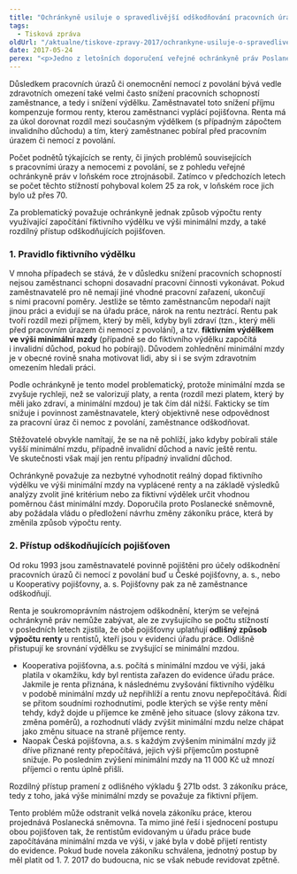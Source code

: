 ```yaml
---
title: "Ochránkyně usiluje o spravedlivější odškodňování pracovních úrazů"
tags:
  - Tisková zpráva
oldUrl: "/aktualne/tiskove-zpravy-2017/ochrankyne-usiluje-o-spravedlivejsi-odskodnovani-pracovnich-urazu"
date: 2017-05-24
perex: "<p>Jedno z letošních doporučení veřejné ochránkyně práv Poslanecké sněmovně směřuje ke zlepšení situace lidí, kteří utrpěli pracovní úraz nebo nemoc z povolání. Ochránkyně usiluje o spravedlivější způsob jejich odškodňování za snížení příjmu kvůli trvalým následkům úrazu či nemoci. Za problematický považuje způsob výpočtu renty se započítáním fiktivního výdělku ve výši minimální mzdy a také rozdílný přístup odškodňujících pojišťoven.</p>"
---
```


<!-- imported from the old website -->

<p>Důsledkem pracovních úrazů či onemocnění nemocí z povolání bývá vedle zdravotních omezení také velmi často snížení pracovních schopností zaměstnance, a tedy i snížení výdělku. Zaměstnavatel toto snížení příjmu kompenzuje formou renty, kterou zaměstnanci vyplácí pojišťovna. Renta má za úkol dorovnat rozdíl mezi současným výdělkem (s případným zápočtem invalidního důchodu) a tím, který zaměstnanec pobíral před pracovním úrazem či nemocí z povolání.</p> <p>Počet podnětů týkajících se renty, či jiných problémů souvisejících s pracovními úrazy a nemocemi z povolání, se z pohledu veřejné ochránkyně práv v loňském roce ztrojnásobil. Zatímco v předchozích letech se počet těchto stížností pohyboval kolem 25 za rok, v loňském roce jich bylo už přes 70.  </p> <p>Za problematický považuje ochránkyně jednak způsob výpočtu renty využívající započítání fiktivního výdělku ve výši minimální mzdy, a také rozdílný přístup odškodňujících pojišťoven.</p> <h3>1. Pravidlo fiktivního výdělku</h3> <p>V mnoha případech se stává, že v důsledku snížení pracovních schopností nejsou zaměstnanci schopni dosavadní pracovní činnosti vykonávat. Pokud zaměstnavatelé pro ně nemají jiné vhodné pracovní zařazení, ukončují s nimi pracovní poměry. Jestliže se těmto zaměstnancům nepodaří najít jinou práci a evidují se na úřadu práce, nárok na rentu neztrácí. Rentu pak tvoří rozdíl mezi příjmem, který by měli, kdyby byli zdraví (tzn., který měli před pracovním úrazem či nemocí z povolání), a tzv. <b>fiktivním výdělkem ve výši minimální mzdy</b> (případně se do fiktivního výdělku započítá i invalidní důchod, pokud ho pobírají). Důvodem zohlednění minimální mzdy je v obecné rovině snaha motivovat lidi, aby si i se svým zdravotním omezením hledali práci.</p> <p>Podle ochránkyně je tento model problematický, protože minimální mzda se zvyšuje rychleji, než se valorizují platy, a renta (rozdíl mezi platem, který by měli jako zdraví, a minimální mzdou) je tak čím dál nižší. Fakticky se tím snižuje i povinnost zaměstnavatele, který objektivně nese odpovědnost za pracovní úraz či nemoc z povolání, zaměstnance odškodňovat.</p> <p>Stěžovatelé obvykle namítají, že se na ně pohlíží, jako kdyby pobírali stále vyšší minimální mzdu, případně invalidní důchod a navíc ještě rentu. Ve skutečnosti však mají jen rentu případný invalidní důchod.</p> <p>Ochránkyně považuje za nezbytné vyhodnotit reálný dopad fiktivního výdělku ve výši minimální mzdy na vyplácené renty a na základě výsledků analýzy zvolit jiné kritérium nebo za fiktivní výdělek určit vhodnou poměrnou část minimální mzdy. Doporučila proto Poslanecké sněmovně, aby požádala vládu o předložení návrhu změny zákoníku práce, která by změnila způsob výpočtu renty.</p> <h3>2. Přístup odškodňujících pojišťoven   </h3> <p>Od roku 1993 jsou zaměstnavatelé povinně pojištěni pro účely odškodnění pracovních úrazů či nemocí z povolání buď u České pojišťovny, a. s., nebo u Kooperativy pojišťovny, a. s. Pojišťovny pak za ně zaměstnance odškodňují. </p> <p>Renta je soukromoprávním nástrojem odškodnění, kterým se veřejná ochránkyně práv nemůže zabývat, ale ze zvyšujícího se počtu stížností v posledních letech zjistila, že obě pojišťovny uplatňují <b>odlišný způsob výpočtu renty</b> u rentistů, kteří jsou v evidenci úřadu práce. Odlišně přistupují ke srovnání výdělku se zvyšující se minimální mzdou.</p><ul><li>Kooperativa pojišťovna, a.s. počítá s minimální mzdou ve výši, jaká platila v okamžiku, kdy byl rentista zařazen do evidence úřadu práce. Jakmile je renta přiznána, k následnému zvyšování fiktivního výdělku v podobě minimální mzdy už nepřihlíží a rentu znovu nepřepočítává. Řídí se přitom soudními rozhodnutími, podle kterých se výše renty mění tehdy, když dojde u příjemce ke změně jeho situace (slovy zákona tzv. změna poměrů), a rozhodnutí vlády zvýšit minimální mzdu nelze chápat jako změnu situace na straně příjemce renty.</li><li>Naopak Česká pojišťovna, a.s. s každým zvýšením minimální mzdy již dříve přiznané renty přepočítává, jejich výši příjemcům postupně snižuje. Po posledním zvýšení minimální mzdy na 11 000 Kč už mnozí příjemci o rentu úplně přišli.</li></ul>  <p>Rozdílný přístup pramení z odlišného výkladu § 271b odst. 3 zákoníku práce, tedy z toho, jaká výše minimální mzdy se považuje za fiktivní příjem. </p><p> Tento problém může odstranit velká novela zákoníku práce, kterou projednává Poslanecká sněmovna. Ta mimo jiné řeší i sjednocení postupu obou pojišťoven tak, že rentistům evidovaným u úřadu práce bude započítávána minimální mzda ve výši, v jaké byla v době přijetí rentisty do evidence. Pokud bude novela zákoníku schválena, jednotný postup by měl platit od 1. 7. 2017 do budoucna, nic se však nebude revidovat zpětně. </p>
